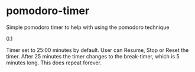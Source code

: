 # pomodoro-timer
Simple pomodoro timer to help with using the pomodoro technique

0.1 

Timer set to 25:00 minutes by default. User can Resume, Stop or Reset the timer. After 25 minutes the timer changes to the break-timer, which is 5 minutes long. This does repeat forever.
